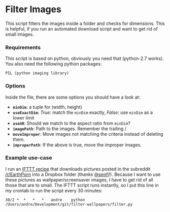 Filter Images
=============

This script filters the images inside a folder and checks for dimensions. This is helpful, if you run an automated download script and want to get rid of small images.

### Requirements
This script is based on python, obviously you need that (python-2.7 works). You also need the following python packages:

    PIL (python imaging library)

### Options
Inside the file, there are some options you should have a look at:

* **`minDim`**: a tuple for (width, height)
* **`useExactDim`**: *True*: match the `minDim` exactly, *False*: use `minDim` as a lower limit
* **`useAR`**: Should we match to the aspect ratio from `minDim`?
* **`imagePath`**: Path to the images. Remember the trailing /
* **`moveImproper`**: Move images not matching the criteria instead of deleting them.
* **`improperPath`**: If the above is true, move the improper images.

### Example use-case
I run an [IFTTT recipe](https://ifttt.com/recipes/129664) that downloads pictures posted in the subreddit [/r/EarthPorn](http://www.reddit.com/r/EarthPorn) into a Dropbox folder (thanks [@senfi](https://github.com/senfi)!). Because I want to use these pictures as wallpaper/screensaver images, I have to get rid of all those that are to small.
The IFTTT script runs instantly, so I put this line in my crontab to run the script every 30 minutes:

    30/2 *  *   *   *   andre    python /Users/andre/Development/git/filter-wallpapers/filter.py
